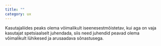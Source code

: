 ```yaml
---
title: ""
category: ux
---
```

Kasutajaliides peaks olema võimalikult iseenesestmõistetav, kui aga on vaja
kasutajat spetsiaalselt juhendada, siis need juhendid peavad olema võimalikult
lühikesed ja arusaadava sõnastusega.
